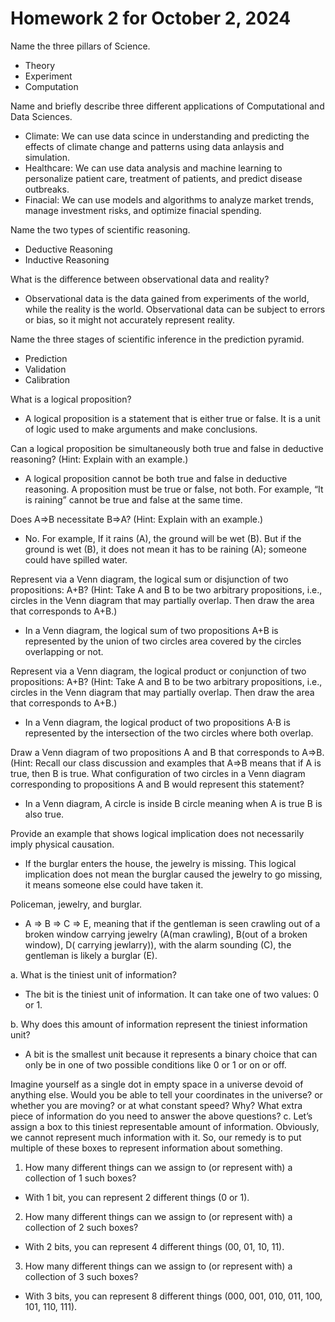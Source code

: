 # **Homework 2 for October 2, 2024**  

Name the three pillars of Science.  
+  Theory  
+  Experiment  
+  Computation  
  
Name and briefly describe three different applications of Computational and Data Sciences.  
+  Climate: We can use data scince in understanding and predicting the effects of climate change and patterns using data anlaysis and simulation.  
+  Healthcare: We can use data analysis and machine learning to personalize patient care, treatment of patients, and predict disease outbreaks.
+  Finacial: We can use models and algorithms to analyze market trends, manage investment risks, and optimize finacial spending.

Name the two types of scientific reasoning.  
+  Deductive Reasoning  
+  Inductive Reasoning  

What is the difference between observational data and reality?  
+  Observational data is the data gained from experiments of the world, while the reality is the world. Observational data can be subject to errors or bias, so it might not accurately represent reality.  

Name the three stages of scientific inference in the prediction pyramid.  
+  Prediction
+  Validation
+  Calibration  

What is a logical proposition?  
+  A logical proposition is a  statement that is either true or false. It is a unit of logic used to make arguments and make conclusions.

Can a logical proposition be simultaneously both true and false in deductive reasoning? (Hint: Explain with an example.)  
+  A logical proposition cannot be both true and false in deductive reasoning. A proposition must be true or false, not both. For example, “It is raining” cannot be true and false at the same time.  

Does A⇒B necessitate B⇒A? (Hint: Explain with an example.)  
+ No. For example, If it rains (A), the ground will be wet (B). But if the ground is wet (B), it does not mean it has to be raining (A); someone could have spilled water.  

Represent via a Venn diagram, the logical sum or disjunction of two propositions: A+B? (Hint: Take A and B to be two arbitrary propositions, i.e., circles in the Venn diagram that may partially overlap. Then draw the area that corresponds to A+B.)  
+  In a Venn diagram, the logical sum of two propositions A+B is represented by the union of two circles area covered by the circles overlapping or not.

Represent via a Venn diagram, the logical product or conjunction of two propositions: A+B? (Hint: Take A and B to be two arbitrary propositions, i.e., circles in the Venn diagram that may partially overlap. Then draw the area that corresponds to A+B.)  
+  In a Venn diagram, the logical product of two propositions A⋅B is represented by the intersection of the two circles where both overlap.

Draw a Venn diagram of two propositions A and B that corresponds to A⇒B. (Hint: Recall our class discussion and examples that A⇒B means that if A is true, then B is true. What configuration of two circles in a Venn diagram corresponding to propositions A and B would represent this statement?  
+  In a Venn diagram, A circle is inside B circle meaning when A is true B is also true.  

Provide an example that shows logical implication does not necessarily imply physical causation.  
+   If the burglar enters the house, the jewelry is missing. This logical implication does not mean the burglar caused the jewelry to go missing, it means someone else could have taken it.  

Policeman, jewelry, and burglar.  
+  A ⇒ B ⇒ C ⇒ E, meaning that if the gentleman is seen crawling out of a broken window carrying jewelry (A(man crawling), B(out of a broken window), D( carrying jewlarry)), with the alarm sounding (C), the gentleman is likely a burglar (E).  

a. What is the tiniest unit of information?  
+  The bit is the tiniest unit of information. It can take one of two values: 0 or 1.
  
b. Why does this amount of information represent the tiniest information unit?
+  A bit is the smallest unit because it represents a binary choice that can only be in one of two possible conditions like 0 or 1 or on or off.

Imagine yourself as a single dot in empty space in a universe devoid of anything else.
Would you be able to tell your coordinates in the universe?
or whether you are moving? or at what constant speed?
Why? What extra piece of information do you need to answer the above questions?
c. Let’s assign a box to this tiniest representable amount of information.
Obviously, we cannot represent much information with it. So, our remedy is to put multiple of these boxes to represent information about something.  
1. How many different things can we assign to (or represent with) a collection of 1 such boxes?  
+  With 1 bit, you can represent 2 different things (0 or 1).  
2. How many different things can we assign to (or represent with) a collection of 2 such boxes?
+  With 2 bits, you can represent 4 different things (00, 01, 10, 11).  
3. How many different things can we assign to (or represent with) a collection of 3 such boxes?
+  With 3 bits, you can represent 8 different things (000, 001, 010, 011, 100, 101, 110, 111).  
